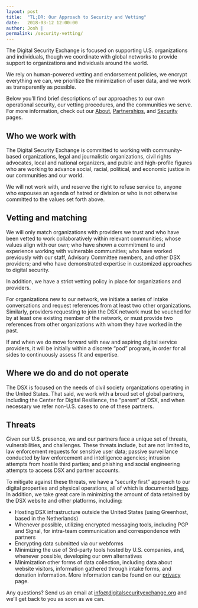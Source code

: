 ```yaml
---
layout: post
title:  "TL;DR: Our Approach to Security and Vetting"
date:   2018-03-12 12:00:00
author: Josh |
permalink: /security-vetting/
---
```

The Digital Security Exchange is focused on supporting U.S. organizations and individuals, though we coordinate with global networks to provide support to organizations and individuals around the world.

We rely on human-powered vetting and endorsement policies, we encrypt everything we can, we prioritize the minimization of user data, and we work as transparently as possible.

Below you’ll find brief descriptions of our approaches to our own operational security, our vetting procedures, and the communities we serve. For more information, check out our [About](/about), [Partnerships](/partnerships), and [Security](/security) pages.  

## Who we work with

The Digital Security Exchange is committed to working with community-based organizations, legal and journalistic organizations, civil rights advocates, local and national organizers, and public and high-profile figures who are working to advance social, racial, political, and economic justice in our communities and our world.

We will not work with, and reserve the right to refuse service to, anyone who espouses an agenda of hatred or division or who is not otherwise committed to the values set forth above.

## Vetting and matching

We will only match organizations with providers we trust and who have been vetted to work collaboratively within relevant communities; whose values align with our own; who have shown a commitment to and experience working with vulnerable communities; who have worked previously with our staff, Advisory Committee members, and other DSX providers; and who have demonstrated expertise in customized approaches to digital security.

In addition, we have a strict vetting policy in place for organizations and providers.

For organizations new to our network, we initiate a series of intake conversations and request references from at least two other organizations. Similarly, providers requesting to join the DSX network must be vouched for by at least one existing member of the network, or must provide two references from other organizations with whom they have worked in the past.

If and when we do move forward with new and aspiring digital service providers, it will be initially within a discrete “pod” program, in order for all sides to continuously assess fit and expertise.


## Where we do and do not operate

The DSX is focused on the needs of civil society organizations operating in the United States. That said, we work with a broad set of global partners, including the Center for Digital Resilience, the “parent” of DSX, and when necessary we refer non-U.S. cases to one of these partners.

## Threats

Given our U.S. presence, we and our partners face a unique set of threats, vulnerabilities, and challenges. These threats include, but are not limited to, law enforcement requests for sensitive user data; passive surveillance conducted by law enforcement and intelligence agencies; intrusion attempts from hostile third parties; and phishing and social engineering attempts to access DSX and partner accounts.

To mitigate against these threats, we have a “security first” approach to our digital properties and physical operations, all of which is documented [here](/security). In addition, we take great care in minimizing the amount of data retained by the DSX website and other platforms, including:

- Hosting DSX infrastructure outside the United States (using Greenhost, based in the Netherlands)
- Whenever possible, utilizing encrypted messaging tools, including PGP and Signal, for intra-team communication and correspondence with partners
- Encrypting data submitted via our webforms
- Minimizing the use of 3rd-party tools hosted by U.S. companies, and, whenever possible, developing our own alternatives
- Minimization other forms of data collection, including data about website visitors, information gathered through intake forms, and donation information. More information can be found on our [privacy](/privacy) page.

Any questions? Send us an email at [info@digitalsecurityexchange.org](info@digitalsecurityexchange.org) and we’ll get back to you as soon as we can.
